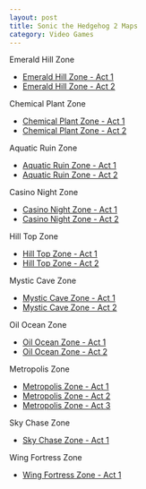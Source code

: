 ```yaml
---
layout: post
title: Sonic the Hedgehog 2 Maps
category: Video Games
---
```


Emerald Hill Zone

- [Emerald Hill Zone - Act 1](https://xade.eu/sonic2-maps/s2-ehz-act1map.png)
- [Emerald Hill Zone - Act 2](https://xade.eu/sonic2-maps/s2-ehz-act2map.png)

Chemical Plant Zone

- [Chemical Plant Zone - Act 1](https://xade.eu/sonic2-maps/s2-cpz-act1map.png)
- [Chemical Plant Zone - Act 2](https://xade.eu/sonic2-maps/s2-cpz-act2map.png)

Aquatic Ruin Zone

- [Aquatic Ruin Zone - Act 1](https://xade.eu/sonic2-maps/s2-arz-act1map.png)
- [Aquatic Ruin Zone - Act 2](https://xade.eu/sonic2-maps/s2-arz-act2map.png)

Casino Night Zone

- [Casino Night Zone - Act 1](https://xade.eu/sonic2-maps/s2-cnz-act1map.png)
- [Casino Night Zone - Act 2](https://xade.eu/sonic2-maps/s2-cnz-act2map.png)

Hill Top Zone

- [Hill Top Zone - Act 1](https://xade.eu/sonic2-maps/s2-htz-act1map.png)
- [Hill Top Zone - Act 2](https://xade.eu/sonic2-maps/s2-htz-act2map.png)

Mystic Cave Zone

- [Mystic Cave Zone - Act 1](https://xade.eu/sonic2-maps/s2-mcz-act1map.png)
- [Mystic Cave Zone - Act 2](https://xade.eu/sonic2-maps/s2-mcz-act2map.png)

Oil Ocean Zone

- [Oil Ocean Zone - Act 1](https://xade.eu/sonic2-maps/s2-ooz-act1map.png)
- [Oil Ocean Zone - Act 2](https://xade.eu/sonic2-maps/s2-ooz-act2map.png)

Metropolis Zone

- [Metropolis Zone - Act 1](https://xade.eu/sonic2-maps/s2-mz-act1map.png)
- [Metropolis Zone - Act 2](https://xade.eu/sonic2-maps/s2-mz-act2map.png)
- [Metropolis Zone - Act 3](https://xade.eu/sonic2-maps/s2-mz-act3map.png)

Sky Chase Zone

- [Sky Chase Zone - Act 1](https://xade.eu/sonic2-maps/s2-scz-act1map.png)

Wing Fortress Zone

- [Wing Fortress Zone - Act 1](https://xade.eu/sonic2-maps/s2-wfz-act1map.png)
